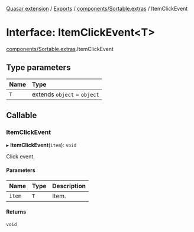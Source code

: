 [Quasar extension](../index.md) / [Exports](../modules.md) / [components/Sortable.extras](../modules/components_Sortable_extras.md) / ItemClickEvent

# Interface: ItemClickEvent<T\>

[components/Sortable.extras](../modules/components_Sortable_extras.md).ItemClickEvent

## Type parameters

| Name | Type |
| :------ | :------ |
| `T` | extends `object` = `object` |

## Callable

### ItemClickEvent

▸ **ItemClickEvent**(`item`): `void`

Click event.

#### Parameters

| Name | Type | Description |
| :------ | :------ | :------ |
| `item` | `T` | Item. |

#### Returns

`void`
